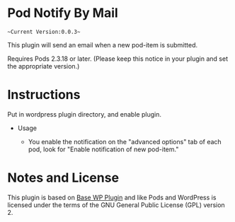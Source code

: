 Pod Notify By Mail
===========

`~Current Version:0.0.3~`

This plugin will send an email when a new pod-item is submitted.

Requires Pods 2.3.18 or later. (Please keep this notice in your plugin and set the appropriate version.)

Instructions
============

Put in wordpress plugin directory, and enable plugin.

* Usage

  * You enable the notification on the "advanced options" tab of each pod, look for "Enable notification of new pod-item."

Notes and License
==================

This plugin is based on [Base WP Plugin](https://github.com/tareq1988/Base-WP-Plugin) and like Pods and WordPress is licensed under the terms of the GNU General Public License (GPL) version 2.
